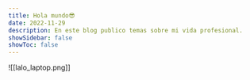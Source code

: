 ```yaml
---
title: Hola mundo😎
date: 2022-11-29
description: En este blog publico temas sobre mi vida profesional.
showSidebar: false
showToc: false
---
```


![[lalo_laptop.png]]